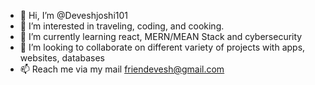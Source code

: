- 👋 Hi, I’m @Deveshjoshi101
- 👀 I’m interested in traveling, coding, and cooking.
- 🌱 I’m currently learning react, MERN/MEAN Stack and cybersecurity
- 💞️ I’m looking to collaborate on different variety of projects with apps, websites, databases
- 📫 Reach me via my mail friendevesh@gmail.com

<!---
Deveshjoshi101/Deveshjoshi101 is a ✨ special ✨ repository because its `README.md` (this file) appears on your GitHub profile.
You can click the Preview link to take a look at your changes.
--->
